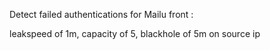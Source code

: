 Detect failed authentications for Mailu front :

leakspeed of 1m, capacity of 5, blackhole of 5m on source ip

